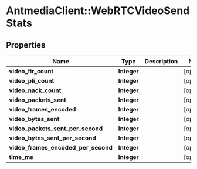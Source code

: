 # AntmediaClient::WebRTCVideoSendStats

## Properties
Name | Type | Description | Notes
------------ | ------------- | ------------- | -------------
**video_fir_count** | **Integer** |  | [optional] 
**video_pli_count** | **Integer** |  | [optional] 
**video_nack_count** | **Integer** |  | [optional] 
**video_packets_sent** | **Integer** |  | [optional] 
**video_frames_encoded** | **Integer** |  | [optional] 
**video_bytes_sent** | **Integer** |  | [optional] 
**video_packets_sent_per_second** | **Integer** |  | [optional] 
**video_bytes_sent_per_second** | **Integer** |  | [optional] 
**video_frames_encoded_per_second** | **Integer** |  | [optional] 
**time_ms** | **Integer** |  | [optional] 


